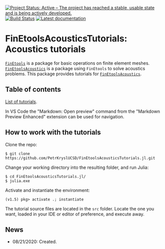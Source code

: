 [![Project Status: Active – The project has reached a stable, usable state and is being actively developed.](http://www.repostatus.org/badges/latest/active.svg)](http://www.repostatus.org/#active)
[![Build Status](https://travis-ci.com/PetrKryslUCSD/FinEtoolsAcousticsTutorials.jl.svg?branch=master)](https://travis-ci.com/PetrKryslUCSD/FinEtoolsAcousticsTutorials.jl)
[![Latest documentation](https://img.shields.io/badge/docs-latest-blue.svg)](https://petrkryslucsd.github.io/FinEtoolsAcousticsTutorials.jl/dev)

# FinEtoolsAcousticsTutorials: Acoustics tutorials


[`FinEtools`](https://github.com/PetrKryslUCSD/FinEtools.jl.git) is a package
for basic operations on finite element meshes. [`FinEtoolsAcoustics`](https://github.com/PetrKryslUCSD/FinEtoolsAcoustics.jl.git) is a
package using `FinEtools` to solve acoustics problems. This package provides tutorials for  [`FinEtoolsAcoustics`](https://github.com/PetrKryslUCSD/FinEtoolsAcoustics.jl.git).


## Table of contents

[List of tutorials](docs/src/tutorials/tutorials.md). 

In VS Code the "Markdown: Open preview" command from the "Markdown Preview Enhanced" 
extension  can be used for navigation. 

## How to work with the tutorials

Clone the repo:
```
$ git clone https://github.com/PetrKryslUCSD/FinEtoolsAcousticsTutorials.jl.git
```
Change your working directory into the resulting folder, and run Julia:
```
$ cd FinEtoolsAcousticsTutorials.jl/
$ julia.exe
```
Activate and instantiate the environment:
```
(v1.5) pkg> activate .; instantiate
```
The tutorial source files are located in the `src` folder.
Locate the one you want, loaded in your IDE or editor of preference, and execute away.


## News

- 08/21/2020: Created.

